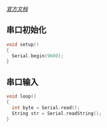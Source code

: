 _[官方文档](https://www.arduino.cc/reference/en/language/functions/communication/serial/)_

## 串口初始化

```C++
void setup()
{
  Serial.begin(9600);
}
```

## 串口输入

```c
void loop()
{
  int byte = Serial.read();
  String str = Serial.readString();
}
```
